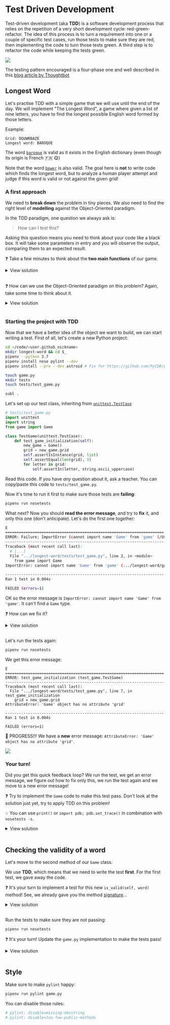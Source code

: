 # Test Driven Development

Test-driven development (aka **TDD**) is a software development process that relies on the repetition of a very short development cycle: red-green-refactor. The idea of this process is to turn a requirement into one or a couple of specific test cases, run those tests to make sure they are red, then implementing the code to turn those tests green. A third step is to refactor the code while keeping the tests green.

![](https://res.cloudinary.com/wagon/image/upload/v1560715040/tdd_y0eq2v.png)

The testing pattern encouraged is a four-phase one and well described in this [blog article by Thoughtbot](https://robots.thoughtbot.com/four-phase-test)

## Longest Word

Let's practise TDD with a simple game that we will use until the end of the day. We will implement "The Longest Word", a game where given a list of nine letters, you have to find the longest possible English word formed by those letters.

Example:

```
Grid: OQUWRBAZE
Longest word: BAROQUE
```

The word [`baroque`](https://en.wiktionary.org/wiki/baroque) is valid as it exists in the English dictionary (even though its origin is French 🇫🇷 😋)

Note that the word [`bower`](https://en.wiktionary.org/wiki/bower) is also valid. The goal here is **not** to write code which finds the longest word, but to analyze a human player attempt and judge if this word is valid or not against the given grid!

### A first approach

We need to **break down** the problem in tiny pieces. We also need to find the right level of **modelling** against the Object-Oriented paradigm.

In the TDD paradigm, one question we always ask is:

> How can I test this?

Asking this question means you need to think about your code like a black box. It will take some parameters in entry and you will observe the output, comparing them to an expected result.

❓ Take a few minutes to think about the **two main functions** of our game.

<details><summary markdown="span">View solution
</summary>

We need a first function to compute a grid of nine random letters:

```python
def random_grid():
    pass
```

We need another function which, given a nine letter grid, tells if a word is valid:

```python
def is_valid(word, grid):
    pass
```

</details>

<br>

❓ How can we use the Object-Oriented paradigm on this problem? Again, take some time to think about it.

<details><summary markdown='span'>View solution
</summary>

We can create a `Game` class which will have the following blueprint:

1. Generate and hold a 9-letter random list
1. Test the validity of a word against this grid

</details>

<br>

### Starting the project with TDD

Now that we have a better idea of the object we want to build, we can start writing a test. First of all, let's create a new Python project:

```bash
cd ~/code/<user.github_nickname>
mkdir longest-word && cd $_
pipenv --python 3.7
pipenv install nose pylint --dev
pipenv install --pre --dev astroid # Fix for https://github.com/PyCQA/pylint/issues/2241

touch game.py
mkdir tests
touch tests/test_game.py

subl .
```

Let's set up our test class, inheriting from [`unittest.TestCase`](https://docs.python.org/3.7/library/unittest.html#basic-example)

```python
# tests/test_game.py
import unittest
import string
from game import Game

class TestGame(unittest.TestCase):
    def test_game_initialization(self):
        new_game = Game()
        grid = new_game.grid
        self.assertIsInstance(grid, list)
        self.assertEqual(len(grid), 9)
        for letter in grid:
            self.assertIn(letter, string.ascii_uppercase)

```

Read this code. If you have _any_ question about it, ask a teacher. You can copy/paste this code to `tests/test_game.py`.

Now it's time to run it first to make sure those tests are **failing**:

```bash
pipenv run nosetests
```

What next? Now you should **read the error message**, and try to **fix** it, and only this one (don't anticipate). Let's do the first one together:

```bash
E
======================================================================
ERROR: Failure: ImportError (cannot import name 'Game' from 'game' (/Users/seb/code/ssaunier/longest-word/game.py))
----------------------------------------------------------------------
Traceback (most recent call last):
  # [...]
  File ".../longest-word/tests/test_game.py", line 2, in <module>
    from game import Game
ImportError: cannot import name 'Game' from 'game' (.../longest-word/game.py)

----------------------------------------------------------------------
Ran 1 test in 0.004s

FAILED (errors=1)
```

OK so the error message is `ImportError: cannot import name 'Game' from 'game'`. It can't find a `Game` type.

❓ How can we fix it?

<details><summary markdown='span'>View solution
</summary>

We need to create a `Game` class in the `./game.py` file:

```python
# game.py
class Game:
    pass
```

</details>

<br>

Let's run the tests again:

```bash
pipenv run nosetests
```

We get this error message:

```
E
======================================================================
ERROR: test_game_initialization (test_game.TestGame)
----------------------------------------------------------------------
Traceback (most recent call last):
  File ".../longest-word/tests/test_game.py", line 7, in test_game_initialization
    grid = new_game.grid
AttributeError: 'Game' object has no attribute 'grid'

----------------------------------------------------------------------
Ran 1 test in 0.004s

FAILED (errors=1)
```

🎉 PROGRESS!!! We have a **new** error message: `AttributeError: 'Game' object has no attribute 'grid'`.

![](https://res.cloudinary.com/wagon/image/upload/v1560715000/new-error_pvqomj.jpg)

### Your turn!

Did you get this quick feedback loop? We run the test, we get an error message, we figure out how to fix only this, we run the test again and we move to a new error message!

❓ Try to implement the `Game` code to make this test pass. Don't look at the solution just yet, try to apply TDD on this problem!

💡 You can use `print()` or `import pdb; pdb.set_trace()` in combination with `nosetests -s`.

<details><summary markdown='span'>View solution
</summary>

One possible implementation is:

```python
# game.py
import string
import random

class Game:
    def __init__(self):
        self.grid = []
        for _ in range(9):
            self.grid.append(random.choice(string.ascii_uppercase))
```

</details>

<br>

## Checking the validity of a word

Let's move to the second method of our `Game` class.

We use **TDD**, which means that we need to write the test **first**. For the first test, we gave away the code.

❓ It's your turn to implement a test for this new `is_valid(self, word)` method! See, we already gave you the method [signature](https://en.wikipedia.org/wiki/Type_signature#Method_signature)...

<details><summary markdown='span'>View solution
</summary>

A possible implementation of the test would be:

```python
# tests/test_game.py

# [...]

    def test_empty_word_is_invalid(self):
        new_game = Game()
        self.assertIs(new_game.is_valid(''), False)

    def test_is_valid(self):
        new_game = Game()
        new_game.grid = list('KWEUEAKRZ') # Force the grid to a test case:
        self.assertIs(new_game.is_valid('EUREKA'), True)
        self.assertEqual(new_game.grid, list('KWEUEAKRZ')) # Make sure the grid remained untouched

    def test_is_invalid(self):
        new_game = Game()
        new_game.grid = list('KWEUEAKRZ') # Force the grid to a test case:
        self.assertIs(new_game.is_valid('SANDWICH'), False)
        self.assertEqual(new_game.grid, list('KWEUEAKRZ')) # Make sure the grid remained untouched
```
</details>

<br>

Run the tests to make sure they are not passing:

```bash
pipenv run nosetests
```

❓ It's your turn! Update the `game.py` implementation to make the tests pass!

<details><summary markdown='span'>View solution
</summary>

A possible implemantation is:

```python
# game.py

# [...]

    def is_valid(self, word):
        if not word:
            return False
        letters = self.grid.copy() # Consume letters from the grid
        for letter in word:
            if letter in letters:
                letters.remove(letter)
            else:
                return False
        return True
```

</details>

<br>


## Style

Make sure to make `pylint` happy:

```bash
pipenv run pylint game.py
```

You can disable those rules:

```python
# pylint: disable=missing-docstring
# pylint: disable=too-few-public-methods
```
